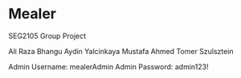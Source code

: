 # Mealer

SEG2105 Group Project

Ali Raza Bhangu
Aydin Yalcinkaya
Mustafa Ahmed
Tomer Szulsztein



Admin Username: mealerAdmin
Admin Password: admin123!
